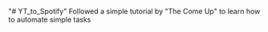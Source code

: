 "# YT_to_Spotify" 
Followed a simple tutorial by "The Come Up" to learn how to automate simple tasks
